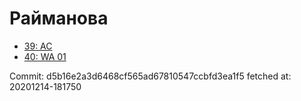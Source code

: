 # Райманова
- [39: AC](39.md)
- [40: WA 01](40.md)

Commit: d5b16e2a3d6468cf565ad67810547ccbfd3ea1f5
 fetched at: 20201214-181750
